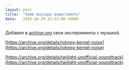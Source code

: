 ```yaml
---
layout: post
title:  "Some musique experiments"
date:   2016-10-29 22:22:00 +0900
---
```

Добавил в [archive.org](https://archive.org) свои эксперименты с музыкой.

[https://archive.org/details/johnny-kernel-noise](https://archive.org/details/johnny-kernel-noise)

[https://archive.org/details/twilight-unofficial-soundtrack](https://archive.org/details/twilight-unofficial-soundtrack)
